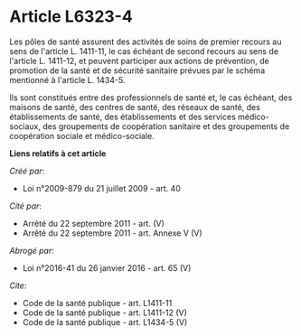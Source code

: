 # Article L6323-4

Les pôles de santé assurent des activités de soins de premier recours au sens de l'article L. 1411-11, le cas échéant de
second recours au sens de l'article L. 1411-12, et peuvent participer aux actions de prévention, de promotion de la santé et
de sécurité sanitaire prévues par le schéma mentionné à l'article L. 1434-5. 

Ils sont constitués entre des professionnels de santé et, le cas échéant, des maisons de santé, des centres de santé, des
réseaux de santé, des établissements de santé, des établissements et des services médico-sociaux, des groupements de
coopération sanitaire et des groupements de coopération sociale et médico-sociale.

**Liens relatifs à cet article**

_Créé par_:

  - Loi n°2009-879 du 21 juillet 2009 - art. 40

_Cité par_:

  - Arrêté du 22 septembre 2011 - art. (V)
  - Arrêté du 22 septembre 2011 - art. Annexe V (V)

_Abrogé par_:

  - Loi n°2016-41 du 26 janvier 2016 - art. 65 (V)

_Cite_:

  - Code de la santé publique - art. L1411-11
  - Code de la santé publique - art. L1411-12 (V)
  - Code de la santé publique - art. L1434-5 (V)
